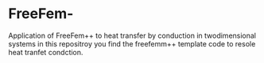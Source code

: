 # FreeFem-
Application of FreeFem++ to heat transfer by conduction in twodimensional systems
in this repositroy you find the freefemm++ template code to resole heat tranfet condction. 
